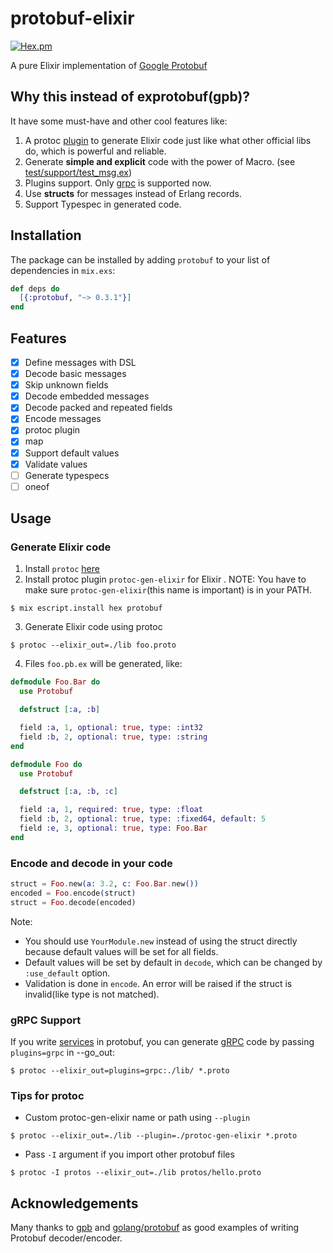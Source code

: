 # protobuf-elixir

[![Hex.pm](https://img.shields.io/hexpm/v/protobuf.svg)](https://hex.pm/packages/protobuf)

A pure Elixir implementation of [Google Protobuf](https://developers.google.com/protocol-buffers/)

## Why this instead of exprotobuf(gpb)?

It have some must-have and other cool features like:

1. A protoc [plugin](https://developers.google.com/protocol-buffers/docs/cpptutorial#compiling-your-protocol-buffers) to generate Elixir code just like what other official libs do, which is powerful and reliable.
2. Generate **simple and explicit** code with the power of Macro. (see [test/support/test_msg.ex](https://github.com/tony612/protobuf-elixir/blob/master/test/support/test_msg.ex))
3. Plugins support. Only [grpc](https://github.com/tony612/grpc-elixir) is supported now.
4. Use **structs** for messages instead of Erlang records.
5. Support Typespec in generated code.

## Installation

The package can be installed
by adding `protobuf` to your list of dependencies in `mix.exs`:

```elixir
def deps do
  [{:protobuf, "~> 0.3.1"}]
end
```

## Features

* [x] Define messages with DSL
* [x] Decode basic messages
* [x] Skip unknown fields
* [x] Decode embedded messages
* [x] Decode packed and repeated fields
* [x] Encode messages
* [x] protoc plugin
* [x] map
* [x] Support default values
* [x] Validate values
* [ ] Generate typespecs
* [ ] oneof

## Usage

### Generate Elixir code

1. Install `protoc` [here](https://developers.google.com/protocol-buffers/docs/downloads)
2. Install protoc plugin `protoc-gen-elixir` for Elixir . NOTE: You have to make sure `protoc-gen-elixir`(this name is important) is in your PATH.
```
$ mix escript.install hex protobuf
```
3. Generate Elixir code using protoc
```
$ protoc --elixir_out=./lib foo.proto
```
4. Files `foo.pb.ex` will be generated, like:

```elixir
defmodule Foo.Bar do
  use Protobuf

  defstruct [:a, :b]

  field :a, 1, optional: true, type: :int32
  field :b, 2, optional: true, type: :string
end

defmodule Foo do
  use Protobuf

  defstruct [:a, :b, :c]

  field :a, 1, required: true, type: :float
  field :b, 2, optional: true, type: :fixed64, default: 5
  field :e, 3, optional: true, type: Foo.Bar
end
```

### Encode and decode in your code

```elixir
struct = Foo.new(a: 3.2, c: Foo.Bar.new())
encoded = Foo.encode(struct)
struct = Foo.decode(encoded)
```

Note:
- You should use `YourModule.new` instead of using the struct directly because default values will be set for all fields.
- Default values will be set by default in `decode`, which can be changed by `:use_default` option.
- Validation is done in `encode`. An error will be raised if the struct is invalid(like type is not matched).

### gRPC Support

If you write [services](https://developers.google.com/protocol-buffers/docs/proto#services) in protobuf, you can generate [gRPC](https://github.com/tony612/grpc-elixir) code by passing `plugins=grpc` in --go_out:
```
$ protoc --elixir_out=plugins=grpc:./lib/ *.proto
```

### Tips for protoc

- Custom protoc-gen-elixir name or path using `--plugin`
```
$ protoc --elixir_out=./lib --plugin=./protoc-gen-elixir *.proto
```
- Pass `-I` argument if you import other protobuf files
```
$ protoc -I protos --elixir_out=./lib protos/hello.proto
```

## Acknowledgements

Many thanks to [gpb](https://github.com/tomas-abrahamsson/gpb) and
[golang/protobuf](https://github.com/golang/protobuf) as good examples of
writing Protobuf decoder/encoder.
